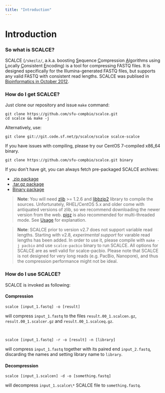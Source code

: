 ```yaml
---
title: "Introduction"
---
```


# Introduction

### So what is SCALCE?

SCALCE (`/skeɪlz/`, a.k.a. boosting <u>S</u>equence <u>C</u>ompression <u>A</u>lgorithms using <u>L</u>ocally <u>C</u>onsistent <u>E</u>ncoding) is a tool for compressing FASTQ files. It is designed specifically for the Illumina-generated FASTQ files, but supports any valid FASTQ with consistent read lengths. SCALCE was publised in [Bioinformatics in October 2012][3].


### How do I get SCALCE?

Just clone our repository and issue `make` command:

	git clone https://github.com/sfu-compbio/scalce.git
	cd scalce && make -j

Alternatively, use:

	git clone git://git.code.sf.net/p/scalce/scalce scalce-scalce

If you have issues with compiling, please try our CentOS 7-compiled x86_64 binary.

	git clone https://github.com/sfu-compbio/scalce.git binary

If you don't have git, you can always fetch pre-packaged SCALCE archives:

-	[.zip package](https://github.com/sfu-compbio/scalce/zipball/master)
-	[.tar.gz package](https://github.com/sfu-compbio/scalce/tarball/master) 
-	[Binary package](https://github.com/sfu-compbio/scalce/tarball/binary) 

> **Note**: You will need [zlib](http://www.zlib.net/) >= 1.2.6 and [libbzip2](http://www.bzip.org/) library to compile the sources. Unfortunately, RHEL/CentOS 5.x and older come with antiquated versions of zlib, so we recommend downloading the newer version from the web. [pigz](http://zlib.net/pigz/) is also recommended for multi-threaded mode. See [Usage](#usage) for explanation.

> **Note**: SCALCE prior to version v2.7 does not support variable read lengths. Starting with v2.8, *experimental support* for varable read lengths has been added. In order to use it, please compile with `make -j pacbio` and use `scalce-pacbio` binary to run SCALCE. All options for SCALCE are as well valid for scalce-pacbio.
Please note that SCALCE is not designed for very long reads (e.g. PacBio, Nanopore), and thus the compression performance might not be ideal.

### How do I use SCALCE?

SCALCE is invoked as following:

#### Compression
		
	scalce [input_1.fastq] -o [result]
		
will compress `input_1.fastq` to the files `result.00_1.scalcen.gz`, `result.00_1.scalcer.gz` and `result.00_1.scalceq.gz`.  

<br/>

	scalce [input_1.fastq] -r -o [result] -n [library]

will compress `input_1.fastq` together with its paired end `input_2.fastq`, discarding the names and setting library name to `library`.

#### Decompression
		
	scalce [input_1.scalcen] -d -o [something.fastq]
	
will decompress `input_1.scalce\*` SCALCE file to `something.fastq`.

[3]: http://bioinformatics.oxfordjournals.org/content/28/23/3051
